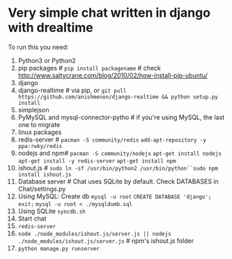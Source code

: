 Very simple chat written in django with drealtime
==========
To run this you need:

1. Python3 or Python2
2. pip packages # `pip install packagename` # check http://www.saltycrane.com/blog/2010/02/how-install-pip-ubuntu/ 
 1. django
 2. django-realtime # via pip, or `git pull https://github.com/anishmenon/django-realtime && python setup.py install`
 3. simplejson
 4. PyMySQL and mysql-connector-pytho # if you're using MySQL, the last one to migrate
3. linux packages
 1. redis-server # `pacman -S community/redis` `add-apt-repository -y ppa:rwky/redis`
 2. nodejs and npm# `pacman -S community/nodejs` `apt-get install nodejs` `apt-get install -y redis-server` `apt-get install npm`
 3. ishout.js # `sudo ln -sf /usr/bin/python2 /usr/bin/python``sudo npm install ishout.js`
4. Database server # Chat uses SQLite by default. Check DATABASES in Chat/settings.py 
 1. Using MySQL: Create db `mysql -u root` `CREATE DATABASE 'django'; exit;` `mysql -u root < ./mysqldumb.sql`
 2. Using SQLite `syncdb.sh`
3. Start chat 
 1. `redis-server` 
 2. `node ./node_modules/ishout.js/server.js || nodejs ./node_modules/ishout.js/server.js` # npm's ishout.js folder
 3. `python manage.py runserver`
